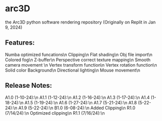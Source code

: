 # arc3D
the Arc3D python software rendering repository (Originally on Replit in Jan 9, 2024)

## Features:
Numba optimized funcations\n
Clipping\n
Flat shading\n
Obj file import\n
Colored fog\n
Z-buffer\n
Perspective correct texture mapping\n
Smooth camera movement \n
Vertex transform function\n
Vertex rotation function\n
Solid color Background\n
Directional lighting\n
Mouse movement\n

## Release Notes:
A1.0 (1-10-24):\n
A1.1 (1-12-24):\n
A1.2 (1-16-24):\n
A1.3 (1-17-24):\n
A1.4 (1-18-24):\n
A1.5 (1-19-24):\n
A1.6 (1-27-24):\n
A1.7 (5-21-24):\n
A1.8 (5-22-24):\n
A1.9 (5-22-24):\n
B1.0 (6-08-24):\n
Added Clipping\n
R1.0 (7/14/24):\n
Optimized clipping\n
R1.1 (7/16/24):\n
